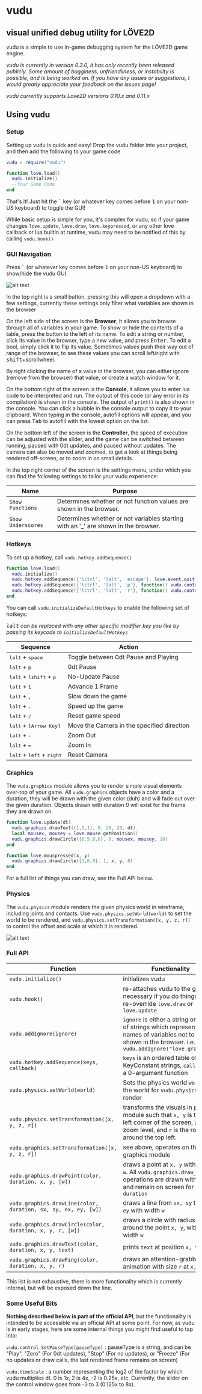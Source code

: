 # vudu
## visual unified debug utility for LÖVE2D

vudu is a simple to use in-game debugging system for the LÖVE2D game engine.

*vudu is currently in version 0.3.0, it has only recently been released publicly.  Some amount of bugginess, unfriendliness, or instability is possible, and is being worked on.  If you have any issues or suggestions, I would greatly appreciate your feedback on the issues page!*

*vudu currently supports Love2D versions 0.10.x and 0.11.x*

## Using vudu

### Setup

Setting up vudu is quick and easy!  Drop the vudu folder into your project, and then add the following to your game code
```lua
vudu = require("vudu")

function love.load()
  vudu.initialize()
  --Your Game Code
end
```
That's it!  Just hit the <kbd>`</kbd> key (or whatever key comes before <kbd>1</kbd> on your non-US keyboard) to toggle the GUI!

While basic setup is simple for you, it's complex for vudu, so if your game changes `love.update`, `love.draw`, `love.keypressed`, or any other love callback or lua builtin at runtime, vudu may need to be notified of this by calling `vudu.hook()`

### GUI Navigation

Press <kbd>`</kbd> (or whatever key comes before <kbd>1</kbd> on your non-US keyboard) to show/hide the vudu GUI.

![alt text](https://i.imgur.com/7f220pj.png "vudu in action")

In the top right is a small button, pressing this will open a dropdown with a few settings, currently these settings only filter what variables are shown in the browser

On the left side of the screen is the **Browser**, it allows you to browse through all of variables in your game.  To show or hide the contents of a table, press the button to the left of its name.  To edit a string or number, click its value in the browser, type a new value, and press <kbd>Enter</kbd>.  To edit a bool, simply click it to flip its value.  Sometimes values push their way out of range of the browser, to see these values you can scroll left/right with <kbd>shift</kbd>+scrollwheel.

By right clicking the name of a value in the browser, you can either ignore (remove from the browser) that value, or create a watch window for it.

On the bottom right of the screen is the **Console**, it allows you to enter lua code to be interpreted and run.  The output of this code (or any error in its compilation) is shown in the console.  The output of `print()` is also shown in the console.  You can click a bubble in the console output to copy it to your clipboard.  When typing in the console, autofill options will appear, and you can press <kbd>Tab</kbd> to autofill with the lowest option on the list.

On the bottom left of the screen is the **Controller**, the speed of execution can be adjusted with the slider, and the game can be switched between running, paused with 0dt updates, and paused without updates.  The camera can also be moved and zoomed, to get a look at things being rendered off-screen, or to zoom in on small details.

In the top right corner of the screen is the settings menu, under which you can find the following settings to tailor your vudu experience:

| Name | Purpose |
| ---- | ------- |
| `Show Functions` | Determines whether or not function values are shown in the browser. |
| `Show Underscores` | Determines whether or not variables starting with an '_' are shown in the browser. |

### Hotkeys

To set up a hotkey, call `vudu.hotkey.addSequence()`

```lua
function love.load()
  vudu.initialize()
  vudu.hotkey.addSequence({'lctrl', 'lalt', 'escape'}, love.event.quit)
  vudu.hotkey.addSequence({'lctrl', 'lalt', 'p'}, function() vudu.control.setPauseType("Pause") end)
  vudu.hotkey.addSequence({'lctrl', 'lalt', 'r'}, function() vudu.control.setPauseType("Zero") end)
end
```

You can call ```vudu.initializeDefaultHotkeys``` to enable the following set of hotkeys:

*<kbd>lalt</kbd> can be replaced with any other specific modifier key you like by passing its keycode to `initializeDefaultHotkeys`*

| Sequence | Action |
| -------- | ------ |
| <kbd>lalt</kbd> + <kbd>space</kbd> | Toggle between 0dt Pause and Playing |
| <kbd>lalt</kbd> + <kbd>p</kbd> | 0dt Pause |
| <kbd>lalt</kbd> + <kbd>lshift</kbd> + <kbd>p</kbd> | No-Update Pause |
| <kbd>lalt</kbd> + <kbd>1</kbd> | Advance 1 Frame |
| <kbd>lalt</kbd> + <kbd>,</kbd> | Slow down the game |
| <kbd>lalt</kbd> + <kbd>.</kbd> | Speed up the game |
| <kbd>lalt</kbd> + <kbd>/</kbd> | Reset game speed |
| <kbd>lalt</kbd> + <kbd>[Arrow Key]</kbd> | Move the Camera in the specified direction |
| <kbd>lalt</kbd> + <kbd>-</kbd> | Zoom Out |
| <kbd>lalt</kbd> + <kbd>=</kbd> | Zoom In |
| <kbd>lalt</kbd> + <kbd>left</kbd> + <kbd>right</kbd> | Reset Camera |


### Graphics

The `vudu.graphics` module allows you to render simple visual elements over-top of your game.  All `vudu.graphics` objects have a color and a duration, they will be drawn with the given color (duh) and will fade out over the given duration.  Objects drawn with duration 0 will exist for the frame they are drawn on.

```lua
function love.update(dt)
  vudu.graphics.drawText({1,1,1}, 0, 20, 20, dt)
  local mousex, mousey = love.mouse.getPosition()
  vudu.graphics.drawCircle({0.5,0,0}, 0, mousex, mousey, 10)
end

function love.mouspressed(x, y)
  vudu.graphics.drawCircle({1,0,0}, 1, x, y, 8)
end
```

For a full list of things you can draw, see the Full API below.

### Physics

The `vudu.physics` module renders the given physics world in wireframe, including joints and contacts.  Use `vudu.physics.setWorld(world)` to set the world to be rendered, and `vudu.physics.setTransformation([x, y, z, r])` to control the offset and scale at which it is rendered.

![alt text](https://i.imgur.com/mXntMrR.gif "Boing")

### Full API

| Function | Functionality |
| -------- | ------------- |
| `vudu.initialize()` | initializes vudu |
| `vudu.hook()` | re-attaches vudu to the game, necessary if you do things like re-override `love.draw` or `love.update` |
| `vudu.addIgnore(ignore)` | `ignore` is either a string or a table of strings which represent the names of variables not to be shown in the browser.  i.e. `vudu.addIgnore("love.graphics")` |
| `vudu.hotkey.addSequence(keys, callback)` | `keys` is an ordered table of KeyConstant strings, `callback` is a 0-argument function |
| `vudu.physics.setWorld(world)` | Sets the physics world `world` as the world for `vudu.physics` to render |
| `vudu.physics.setTransformation([x, y, z, r])` | transforms the visuals in physics module such that `x, y` is the top left corner of the screen, `z` is the zoom level, and `r` is the rotation around the top left. |
| `vudu.graphics.setTransformation([x, y, z, r])` | see above, operates on the graphics module |
| `vudu.graphics.drawPoint(color, duration, x, y, [w])` | draws a point at `x, y` with radius `w`.  All `vudu.graphics.draw_` operations are drawn with `color`, and remain on screen for `duration` |
| `vudu.graphics.drawLine(color, duration, sx, sy, ex, ey, [w])` | draws a line from `sx, sy` to `ex, ey` with width `w` |
| `vudu.graphics.drawCircle(color, duration, x, y, r, [w])` | draws a circle with radius `r` around the point `x, y`, with edge width `w` |
| `vudu.graphics.drawText(color, duration, x, y, text)` | prints `text` at position `x, y`|
| `vudu.graphics.drawPing(color, duration, x, y, r)` | draws an attention-grabbing animation with size `r` at `x, y`

This list is not exhaustive, there is more functionality which is currently internal, but will be exposed down the line.

### Some Useful Bits

**Nothing described below is part of the official API**, but the functionality is intended to be accessible via an official API at some point.  For now, as vudu is in early stages, here are some internal things you might find useful to tap into:

`vudu.control.SetPauseType(pauseType)` : pauseType is a string, and can be "Play", "Zero" (For 0dt updates), "Stop" (For no updates), or "Freeze" (For no updates or draw calls, the last rendered frame remains on screen)

`vudu.timeScale` : a number representing the log2 of the factor by which vudu multiplies dt. 0 is 1x, 2 is 4x, -2 is 0.25x, etc.  Currently, the slider on the control window goes from -3 to 3 (0.125x to 8x).
